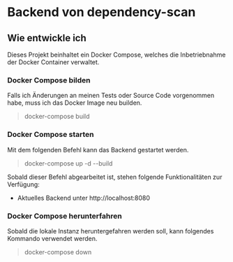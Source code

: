 # Backend von dependency-scan

## Wie entwickle ich
Dieses Projekt beinhaltet ein Docker Compose, welches die Inbetriebnahme der Docker Container verwaltet.

### Docker Compose bilden
Falls ich Änderungen an meinen Tests oder Source Code vorgenommen habe, muss ich das Docker Image neu builden.
> docker-compose build

### Docker Compose starten
Mit dem folgenden Befehl kann das Backend gestartet werden.
> docker-compose up -d --build

Sobald dieser Befehl abgearbeitet ist, stehen folgende Funktionalitäten zur Verfügung:
* Aktuelles Backend unter http://localhost:8080

### Docker Compose herunterfahren
Sobald die lokale Instanz heruntergefahren werden soll, kann folgendes Kommando verwendet werden.
> docker-compose down
